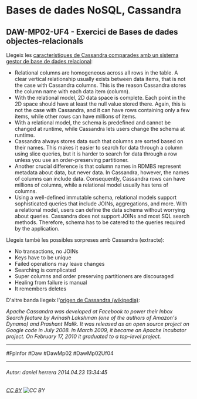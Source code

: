 # Bases de dades NoSQL, Cassandra
## DAW-MP02-UF4 - Exercici de Bases de dades objectes-relacionals
Llegeix les [característiques de Cassandra comparades amb un sistema gestor de base de dades relacional](http://www.ibm.com/developerworks/library/os-apache-cassandra/):

 * Relational columns are homogeneous across all rows in the table. A clear vertical relationship usually exists between data items, that is not the case with Cassandra columns. This is the reason Cassandra stores the column name with each data item (column).
 * With the relational model, 2D data space is complete. Each point in the 2D space should have at least the null value stored there. Again, this is not the case with Cassandra, and it can have rows containing only a few items, while other rows can have millions of items.
 * With a relational model, the schema is predefined and cannot be changed at runtime, while Cassandra lets users change the schema at runtime.
 * Cassandra always stores data such that columns are sorted based on their names. This makes it easier to search for data through a column using slice queries, but it is harder to search for data through a row unless you use an order-preserving partitioner.
 * Another crucial difference is that column names in RDMBS represent metadata about data, but never data. In Cassandra, however, the names of columns can include data. Consequently, Cassandra rows can have millions of columns, while a relational model usually has tens of columns.
 * Using a well-defined immutable schema, relational models support sophisticated queries that include JOINs, aggregations, and more. With a relational model, users can define the data schema without worrying about queries. Cassandra does not support JOINs and most SQL search methods. Therefore, schema has to be catered to the queries required by the application.

Llegeix també les possibles sorpreses amb Cassandra (extracte):

 * No transactions, no JOINs
 * Keys have to be unique
 * Failed operations may leave changes
 * Searching is complicated
 * Super columns and order preserving partitioners are discouraged
 * Healing from failure is manual
 * It remembers deletes

D'altre banda llegeix l'[origen de Cassandra (wikipedia)](http://en.wikipedia.org/wiki/Apache_Cassandra#History):

*Apache Cassandra was developed at Facebook to power their Inbox Search feature by Avinash Lakshman (one of the authors of Amazon's Dynamo) and Prashant Malik. It was released as an open source project on Google code in July 2008. In March 2009, it became an Apache Incubator project. On February 17, 2010 it graduated to a top-level project.*






---

#FpInfor #Daw #DawMp02 #DawMp02Uf04

---

###### Autor: daniel herrera 2014.04.23 13:34:45
###### [CC BY](https://creativecommons.org/licenses/by/4.0/) ![CC BY](https://licensebuttons.net/l/by/3.0/80x15.png)
